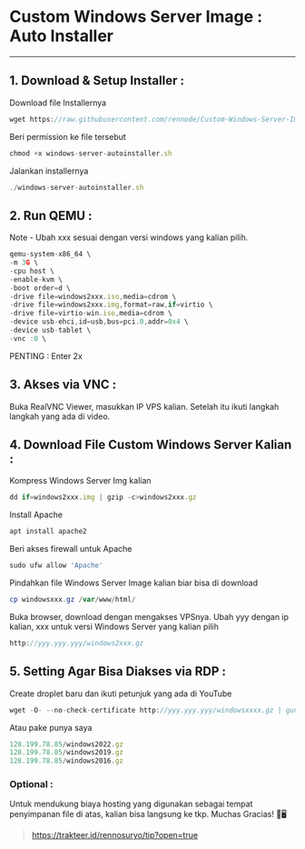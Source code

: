 # Custom Windows Server Image : Auto Installer

---

## 1. Download & Setup Installer :

Download file Installernya

```jsx
wget https://raw.githubusercontent.com/rennode/Custom-Windows-Server-Image/main/windows-server-autoinstaller.sh
```

Beri permission ke file tersebut

```jsx
chmod +x windows-server-autoinstaller.sh
```

Jalankan installernya

```jsx
./windows-server-autoinstaller.sh
```

## 2. Run QEMU :

Note - Ubah xxx sesuai dengan versi windows yang kalian pilih.

```jsx
qemu-system-x86_64 \
-m 3G \
-cpu host \
-enable-kvm \
-boot order=d \
-drive file=windows2xxx.iso,media=cdrom \
-drive file=windows2xxx.img,format=raw,if=virtio \
-drive file=virtio-win.iso,media=cdrom \
-device usb-ehci,id=usb,bus=pci.0,addr=0x4 \
-device usb-tablet \
-vnc :0 \
```
PENTING : Enter 2x

## 3. Akses via VNC :

Buka RealVNC Viewer, masukkan IP VPS kalian. Setelah itu ikuti langkah langkah yang ada di video.

## 4. Download File Custom Windows Server Kalian :

Kompress Windows Server Img kalian

```jsx
dd if=windows2xxx.img | gzip -c>windows2xxx.gz
```

Install Apache

```powershell
apt install apache2
```

Beri akses firewall untuk Apache

```powershell
sudo ufw allow 'Apache'
```

Pindahkan file Windows Server Image kalian biar bisa di download

```powershell
cp windowsxxx.gz /var/www/html/
```

Buka browser, download dengan mengakses VPSnya. Ubah yyy dengan ip kalian, xxx untuk versi Windows Server yang kalian pilih

```jsx
http://yyy.yyy.yyy/windows2xxx.gz
```

## 5. Setting Agar Bisa Diakses via RDP :

Create droplet baru dan ikuti petunjuk yang ada di YouTube

```jsx
wget -O- --no-check-certificate http://yyy.yyy.yyy/windowsxxxx.gz | gunzip | dd of=/dev/vda
```
Atau pake punya saya

```jsx
128.199.78.85/windows2022.gz
128.199.78.85/windows2019.gz
128.199.78.85/windows2016.gz
```
### Optional :

Untuk mendukung biaya hosting yang digunakan sebagai tempat penyimpanan file di atas, kalian bisa langsung ke tkp. Muchas Gracias! 🤖🖥️
> https://trakteer.id/rennosuryo/tip?open=true

